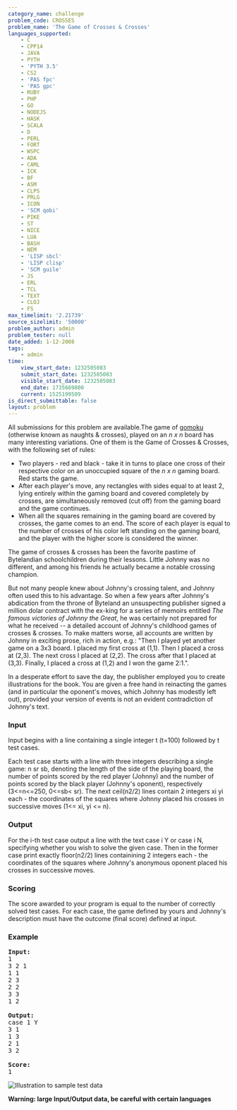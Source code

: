 ```yaml
---
category_name: challenge
problem_code: CROSSES
problem_name: 'The Game of Crosses & Crosses'
languages_supported:
    - C
    - CPP14
    - JAVA
    - PYTH
    - 'PYTH 3.5'
    - CS2
    - 'PAS fpc'
    - 'PAS gpc'
    - RUBY
    - PHP
    - GO
    - NODEJS
    - HASK
    - SCALA
    - D
    - PERL
    - FORT
    - WSPC
    - ADA
    - CAML
    - ICK
    - BF
    - ASM
    - CLPS
    - PRLG
    - ICON
    - 'SCM qobi'
    - PIKE
    - ST
    - NICE
    - LUA
    - BASH
    - NEM
    - 'LISP sbcl'
    - 'LISP clisp'
    - 'SCM guile'
    - JS
    - ERL
    - TCL
    - TEXT
    - CLOJ
    - FS
max_timelimit: '2.21739'
source_sizelimit: '50000'
problem_author: admin
problem_tester: null
date_added: 1-12-2008
tags:
    - admin
time:
    view_start_date: 1232505083
    submit_start_date: 1232505083
    visible_start_date: 1232505083
    end_date: 1735669800
    current: 1525199509
is_direct_submittable: false
layout: problem
---
```

All submissions for this problem are available.The game of [gomoku](http://en.wikipedia.org/wiki/Gomoku) (otherwise known as naughts &amp; crosses), played on an *n x n* board has many interesting variations. One of them is the Game of Crosses &amp; Crosses, with the following set of rules:

- Two players - red and black - take it in turns to place one cross of their respective color on an unoccupied square of the *n x n* gaming board. Red starts the game.
- After each player's move, any rectangles with sides equal to at least 2, lying entirely within the gaming board and covered completely by crosses, are simultaneously removed (cut off) from the gaming board and the game continues.
- When all the squares remaining in the gaming board are covered by crosses, the game comes to an end. The score of each player is equal to the number of crosses of his color left standing on the gaming board, and the player with the higher score is considered the winner.

The game of crosses &amp; crosses has been the favorite pastime of Bytelandian schoolchildren during their lessons. Little Johnny was no different, and among his friends he actually became a notable crossing champion.

But not many people knew about Johnny's crossing talent, and Johnny often used this to his advantage. So when a few years after Johnny's abdication from the throne of Byteland an unsuspecting publisher signed a million dolar contract with the ex-king for a series of memoirs entitled *The famous victories of Johnny the Great*, he was certainly not prepared for what he received -- a detailed account of Johnny's childhood games of crosses &amp; crosses. To make matters worse, all accounts are written by Johnny in exciting prose, rich in action, e.g.: "Then I played yet another game on a 3x3 board. I placed my first cross at (1,1). Then I placed a cross at (2,3). The next cross I placed at (2,2). The cross after that I placed at (3,3). Finally, I placed a cross at (1,2) and I won the game 2:1.".

In a desperate effort to save the day, the publisher employed you to create illustrations for the book. You are given a free hand in reinacting the games (and in particular the oponent's moves, which Johnny has modestly left out), provided your version of events is not an evident contradiction of Johnny's text.

### Input

Input begins with a line containing a single integer t (t=100) followed by t test cases.

Each test case starts with a line with three integers describing a single game: n sr sb, denoting the length of the side of the playing board, the number of points scored by the red player (Johnny) and the number of points scored by the black player (Johnny's oponent), respectively (3&lt;=n&lt;=250, 0&lt;=sb&lt; sr). The next ceil(n2/2) lines contain 2 integers xi yi each - the coordinates of the squares where Johnny placed his crosses in successive moves (1&lt;= xi, yi &lt;= n).

### Output

For the i-th test case output a line with the text case i Y or case i N, specifying whether you wish to solve the given case. Then in the former case print exactly floor(n2/2) lines containining 2 integers each - the coordinates of the squares where Johnny's anonymous oponent placed his crosses in successive moves.

### Scoring

The score awarded to your program is equal to the number of correctly solved test cases. For each case, the game defined by yours and Johnny's description must have the outcome (final score) defined at input.

### Example

<pre>
<b>Input:</b>
1
3 2 1
1 1
2 3
2 2
3 3
1 2

<b>Output:</b>
case 1 Y
3 1
1 3
2 1
3 2

<b>Score:</b>
1
</pre>
![Illustration to sample test data](http://www.codechef.com/download/adrian_crosses.png)

**Warning: large Input/Output data, be careful with certain languages**
